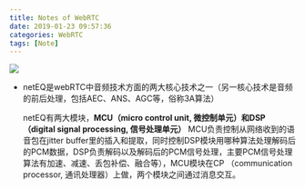 ```yaml
---
title: Notes of WebRTC
date: 2019-01-23 09:57:36
categories: WebRTC
tags: [Note]
---
```




<!---more--->

![](https://raw.githubusercontent.com/chinalixs/Pic/master/WebRTC%E6%A1%86%E6%9E%B6.png?token=AR5AloQ_13rmoA6YeFPrfm94QXQRay1Hks5cR91LwA%3D%3D)

- netEQ是webRTC中音频技术方面的两大核心技术之一（另一核心技术是音频的前后处理，包括AEC、ANS、AGC等，俗称3A算法）

  netEQ有两大模块，**MCU（micro control unit, 微控制单元）和DSP（digital signal processing, 信号处理单元）** MCU负责控制从网络收到的语音包在jitter  buffer里的插入和提取，同时控制DSP模块用哪种算法处理解码后的PCM数据，DSP负责解码以及解码后的PCM信号处理，主要PCM信号处理算法有加速、减速、丢包补偿、融合等），MCU模块在CP （communication processor, 通讯处理器）上做，两个模块之间通过消息交互。